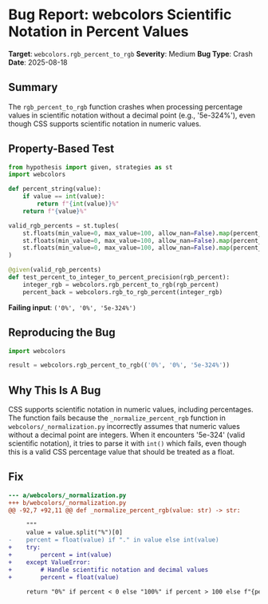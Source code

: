 # Bug Report: webcolors Scientific Notation in Percent Values

**Target**: `webcolors.rgb_percent_to_rgb`
**Severity**: Medium
**Bug Type**: Crash
**Date**: 2025-08-18

## Summary

The `rgb_percent_to_rgb` function crashes when processing percentage values in scientific notation without a decimal point (e.g., '5e-324%'), even though CSS supports scientific notation in numeric values.

## Property-Based Test

```python
from hypothesis import given, strategies as st
import webcolors

def percent_string(value):
    if value == int(value):
        return f"{int(value)}%"
    return f"{value}%"

valid_rgb_percents = st.tuples(
    st.floats(min_value=0, max_value=100, allow_nan=False).map(percent_string),
    st.floats(min_value=0, max_value=100, allow_nan=False).map(percent_string),
    st.floats(min_value=0, max_value=100, allow_nan=False).map(percent_string)
)

@given(valid_rgb_percents)
def test_percent_to_integer_to_percent_precision(rgb_percent):
    integer_rgb = webcolors.rgb_percent_to_rgb(rgb_percent)
    percent_back = webcolors.rgb_to_rgb_percent(integer_rgb)
```

**Failing input**: `('0%', '0%', '5e-324%')`

## Reproducing the Bug

```python
import webcolors

result = webcolors.rgb_percent_to_rgb(('0%', '0%', '5e-324%'))
```

## Why This Is A Bug

CSS supports scientific notation in numeric values, including percentages. The function fails because the `_normalize_percent_rgb` function in `webcolors/_normalization.py` incorrectly assumes that numeric values without a decimal point are integers. When it encounters '5e-324' (valid scientific notation), it tries to parse it with `int()` which fails, even though this is a valid CSS percentage value that should be treated as a float.

## Fix

```diff
--- a/webcolors/_normalization.py
+++ b/webcolors/_normalization.py
@@ -92,7 +92,11 @@ def _normalize_percent_rgb(value: str) -> str:
 
     """
     value = value.split("%")[0]
-    percent = float(value) if "." in value else int(value)
+    try:
+        percent = int(value)
+    except ValueError:
+        # Handle scientific notation and decimal values
+        percent = float(value)
 
     return "0%" if percent < 0 else "100%" if percent > 100 else f"{percent}%"
```